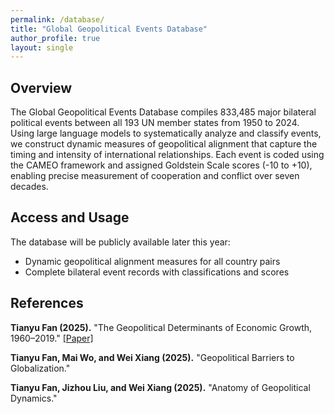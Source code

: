 ```yaml
---
permalink: /database/
title: "Global Geopolitical Events Database"
author_profile: true
layout: single
---
```


## Overview

The Global Geopolitical Events Database compiles 833,485 major bilateral political events between all 193 UN member states from 1950 to 2024. Using large language models to systematically analyze and classify events, we construct dynamic measures of geopolitical alignment that capture the timing and intensity of international relationships. Each event is coded using the CAMEO framework and assigned Goldstein Scale scores (-10 to +10), enabling precise measurement of cooperation and conflict over seven decades.

## Access and Usage

The database will be publicly available later this year:
- Dynamic geopolitical alignment measures for all country pairs
- Complete bilateral event records with classifications and scores

## References

**Tianyu Fan (2025).** "The Geopolitical Determinants of Economic Growth, 1960–2019." [[Paper]](https://www.tianyu-fan.com/files/FAN_Tianyu_Geopolitical_Growth.pdf)

**Tianyu Fan, Mai Wo, and Wei Xiang (2025).** "Geopolitical Barriers to Globalization."

**Tianyu Fan, Jizhou Liu, and Wei Xiang (2025).** "Anatomy of Geopolitical Dynamics."